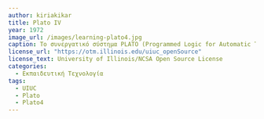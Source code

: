 ```yaml
---
author: kiriakikar
title: Plato IV
year: 1972
image_url: /images/learning-plato4.jpg
caption: Το συνεργατικό σύστημα PLATO (Programmed Logic for Automatic Teaching Operations) ξεκίνησε με στόχο την τηλε-εκπαίδευση, ενσωμάτωσε σταδιακά μια σειρά από καινοτομίες διάδρασης, όπως είναι η οθόνης αφής, τα εικονοστοιχεία, ο απευθείας χειρισμός αντικειμένων, και ένα σύνολο από εκπαιδευτικές τεχνολογίες.
license_url: "https://otm.illinois.edu/uiuc_openSource"
license_text: University of Illinois/NCSA Open Source License
categories:
  - Εκπαιδευτική Τεχνολογία
tags:
  - UIUC
  - Plato
  - Plato4
---
```

